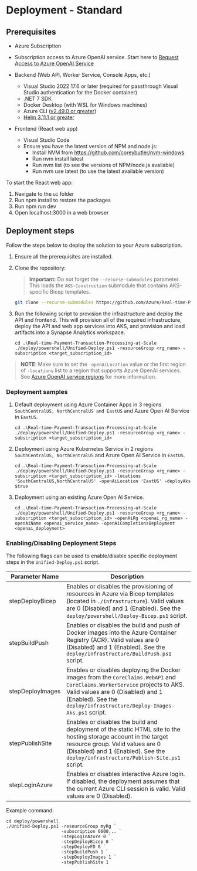 # Deployment - Standard

## Prerequisites

- Azure Subscription
- Subscription access to Azure OpenAI service. Start here to [Request Access to Azure OpenAI Service](https://aka.ms/oaiapply)

- Backend (Web API, Worker Service, Console Apps, etc.)
  - Visual Studio 2022 17.6 or later (required for passthrough Visual Studio authentication for the Docker container)
  - .NET 7 SDK
  - Docker Desktop (with WSL for Windows machines)
  - Azure CLI ([v2.49.0 or greater](https://docs.microsoft.com/en-us/cli/azure/install-azure-cli))
  - [Helm 3.11.1 or greater](https://helm.sh/docs/intro/install/)
- Frontend (React web app)
  - Visual Studio Code
  - Ensure you have the latest version of NPM and node.js:
    - Install NVM from https://github.com/coreybutler/nvm-windows
    - Run nvm install latest
    - Run nvm list (to see the versions of NPM/node.js available)
    - Run nvm use latest (to use the latest available version)

To start the React web app:

1. Navigate to the `ui` folder
2. Run npm install to restore the packages
3. Run npm run dev
4. Open localhost:3000 in a web browser

## Deployment steps

Follow the steps below to deploy the solution to your Azure subscription.

1. Ensure all the prerequisites are installed.  

1. Clone the repository:

    > **Important:** Do not forget the `--recurse-submodules` parameter. This loads the `AKS-Construction` submodule that contains AKS-specific Bicep templates.

    ```bash
    git clone --recurse-submodules https://github.com/Azure/Real-time-Payment-Transaction-Processing-at-Scale.git
    ```

1. Run the following script to provision the infrastructure and deploy the API and frontend. This will provision all of the required infrastructure, deploy the API and web app services into AKS, and provision and load artifacts into a Synapse Analytics workspace.

    ```pwsh
    cd .\Real-time-Payment-Transaction-Processing-at-Scale
    ./deploy/powershell/Unified-Deploy.ps1 -resourceGroup <rg_name> -subscription <target_subscription_id>
    ```

>**NOTE**: Make sure to set the `-openAiLocation` value or the first region of `-locations` list to a region that supports Azure OpenAI services.  See [Azure OpenAI service regions](https://azure.microsoft.com/en-us/explore/global-infrastructure/products-by-region/?products=cognitive-services&regions=all) for more information.

### Deployment samples

1. Default deployment using Azure Container Apps in 3 regions `SouthCentralUS, NorthCentralUS and EastUS` and Azure Open AI Service in `EastUS`. 
    ```pwsh
    cd .\Real-time-Payment-Transaction-Processing-at-Scale
    ./deploy/powershell/Unified-Deploy.ps1 -resourceGroup <rg_name> -subscription <target_subscription_id>
    ```
1. Deployment using Azure Kubernetes Service in 2 regions `SouthCentralUS, NorthCentralUS` and Azure Open AI Service in `EastUS`. 
    ```pwsh
    cd .\Real-time-Payment-Transaction-Processing-at-Scale
    ./deploy/powershell/Unified-Deploy.ps1 -resourceGroup <rg_name> -subscription <target_subscription_id> -locations 'SouthCentralUS,NorthCentralUS' -openAiLocation 'EastUS' -deployAks $true
    ```
1. Deployment using an existing Azure Open AI Service. 
    ```pwsh
    cd .\Real-time-Payment-Transaction-Processing-at-Scale
    ./deploy/powershell/Unified-Deploy.ps1 -resourceGroup <rg_name> -subscription <target_subscription_id> -openAiRg <openai_rg_name> -openAiName <openai_service_name> -openAiCompletionsDeployment <openai_deployment>
    ```

### Enabling/Disabling Deployment Steps

The following flags can be used to enable/disable specific deployment steps in the `Unified-Deploy.ps1` script.

| Parameter Name | Description |
|----------------|-------------|
| stepDeployBicep | Enables or disables the provisioning of resources in Azure via Bicep templates (located in `./infrastructure`). Valid values are 0 (Disabled) and 1 (Enabled). See the `deploy/powershell/Deploy-Bicep.ps1` script.
| stepBuildPush | Enables or disables the build and push of Docker images into the Azure Container Registry (ACR). Valid values are 0 (Disabled) and 1 (Enabled). See the `deploy/infrastructure/BuildPush.ps1` script.
| stepDeployImages | Enables or disables deploying the Docker images from the `CoreClaims.WebAPI` and `CoreClaims.WorkerService` projects to AKS. Valid values are 0 (Disabled) and 1 (Enabled). See the `deploy/infrastructure/Deploy-Images-Aks.ps1` script.
| stepPublishSite | Enables or disables the build and deployment of the static HTML site to the hosting storage account in the target resource group. Valid values are 0 (Disabled) and 1 (Enabled). See the `deploy/infrastructure/Publish-Site.ps1` script.
| stepLoginAzure | Enables or disables interactive Azure login. If disabled, the deployment assumes that the current Azure CLI session is valid. Valid values are 0 (Disabled).

Example command:

```pwsh
cd deploy/powershell
./Unified-Deploy.ps1 -resourceGroup myRg `
                     -subscription 0000... `
                     -stepLoginAzure 0 `
                     -stepDeployBicep 0 `
                     -stepDeployFD 0 `
                     -stepBuildPush 1 `
                     -stepDeployImages 1 `
                     -stepPublishSite 1
```
